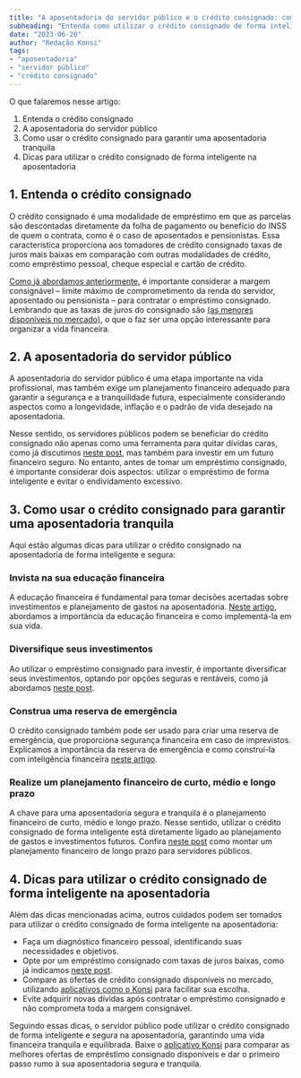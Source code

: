 ```yaml
---
title: "A aposentadoria do servidor público e o crédito consignado: como usar o empréstimo a seu favor"
subheading: "Entenda como utilizar o crédito consignado de forma inteligente para garantir uma aposentadoria tranquila e segura"
date: "2023-06-20"
author: "Redação Konsi"
tags:
- "aposentadoria"
- "servidor público"
- "crédito consignado"
---
```


O que falaremos nesse artigo:

1. Entenda o crédito consignado
2. A aposentadoria do servidor público
3. Como usar o crédito consignado para garantir uma aposentadoria tranquila
4. Dicas para utilizar o crédito consignado de forma inteligente na aposentadoria

## 1. Entenda o crédito consignado

O crédito consignado é uma modalidade de empréstimo em que as parcelas são descontadas diretamente da folha de pagamento ou benefício do INSS de quem o contrata, como é o caso de aposentados e pensionistas. Essa característica proporciona aos tomadores de crédito consignado taxas de juros mais baixas em comparação com outras modalidades de crédito, como empréstimo pessoal, cheque especial e cartão de crédito. 

[Como já abordamos anteriormente](entenda-como-o-crdito-consignado-afeta-o-clculo-da-margem-consignvel.md), é importante considerar a margem consignável – limite máximo de comprometimento da renda do servidor, aposentado ou pensionista – para contratar o empréstimo consignado. Lembrando que as taxas de juros do consignado são [(as menores disponíveis no mercado)](5-motivos-para-escolher-o-credito-consignado-publico.md), o que o faz ser uma opção interessante para organizar a vida financeira.

## 2. A aposentadoria do servidor público

A aposentadoria do servidor público é uma etapa importante na vida profissional, mas também exige um planejamento financeiro adequado para garantir a segurança e a tranquilidade futura, especialmente considerando aspectos como a longevidade, inflação e o padrão de vida desejado na aposentadoria. 

Nesse sentido, os servidores públicos podem se beneficiar do crédito consignado não apenas como uma ferramenta para quitar dívidas caras, como já discutimos [neste post](como-usar-o-crdito-consignado-para-quitar-dvidas-caras.md), mas também para investir em um futuro financeiro seguro. No entanto, antes de tomar um empréstimo consignado, é importante considerar dois aspectos: utilizar o empréstimo de forma inteligente e evitar o endividamento excessivo.

## 3. Como usar o crédito consignado para garantir uma aposentadoria tranquila

Aqui estão algumas dicas para utilizar o crédito consignado na aposentadoria de forma inteligente e segura:

### Invista na sua educação financeira

A educação financeira é fundamental para tomar decisões acertadas sobre investimentos e planejamento de gastos na aposentadoria. [Neste artigo](a-importncia-da-educao-financeira-para-servidores-pblicos-e-como-implement-la-em-sua-vida.md), abordamos a importância da educação financeira e como implementá-la em sua vida.

### Diversifique seus investimentos

Ao utilizar o empréstimo consignado para investir, é importante diversificar seus investimentos, optando por opções seguras e rentáveis, como já abordamos [neste post](investimento-para-servidores-pblicos-conhecendo-as-melhores-opes.md).

### Construa uma reserva de emergência

O crédito consignado também pode ser usado para criar uma reserva de emergência, que proporciona segurança financeira em caso de imprevistos. Explicamos a importância da reserva de emergência e como construí-la com inteligência financeira [neste artigo](a-importncia-da-reserva-de-emergncia-e-como-constru-la-com-inteligncia-financeira.md).

### Realize um planejamento financeiro de curto, médio e longo prazo

A chave para uma aposentadoria segura e tranquila é o planejamento financeiro de curto, médio e longo prazo. Nesse sentido, utilizar o crédito consignado de forma inteligente está diretamente ligado ao planejamento de gastos e investimentos futuros. Confira [neste post](como-montar-um-planejamento-financeiro-de-longo-prazo-para-servidores-pblicos.md) como montar um planejamento financeiro de longo prazo para servidores públicos.

## 4. Dicas para utilizar o crédito consignado de forma inteligente na aposentadoria

Além das dicas mencionadas acima, outros cuidados podem ser tomados para utilizar o crédito consignado de forma inteligente na aposentadoria:

- Faça um diagnóstico financeiro pessoal, identificando suas necessidades e objetivos.
- Opte por um empréstimo consignado com taxas de juros baixas, como já indicamos [neste post](7-dicas-para-conseguir-a-menor-taxa-de-juros-no-consignado.md).
- Compare as ofertas de crédito consignado disponíveis no mercado, utilizando [aplicativos como o Konsi](aplicativo-de-emprestimo.md) para facilitar sua escolha.
- Evite adquirir novas dívidas após contratar o empréstimo consignado e não comprometa toda a margem consignável.

Seguindo essas dicas, o servidor público pode utilizar o crédito consignado de forma inteligente e segura na aposentadoria, garantindo uma vida financeira tranquila e equilibrada. Baixe o [aplicativo Konsi](https://www.konsi.com.br/aplicativo) para comparar as melhores ofertas de empréstimo consignado disponíveis e dar o primeiro passo rumo à sua aposentadoria segura e tranquila.